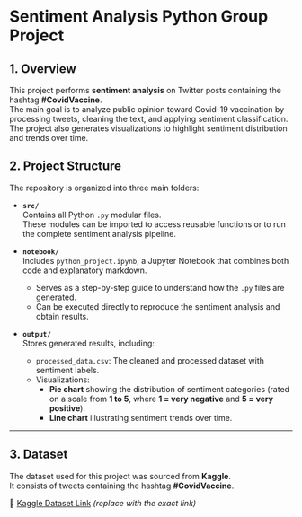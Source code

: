 # Sentiment Analysis Python Group Project


## 1. Overview  
This project performs **sentiment analysis** on Twitter posts containing the hashtag **#CovidVaccine**.  
The main goal is to analyze public opinion toward Covid-19 vaccination by processing tweets, cleaning the text, and applying sentiment classification.  
The project also generates visualizations to highlight sentiment distribution and trends over time.  


## 2. Project Structure  

The repository is organized into three main folders:  

- **`src/`**  
  Contains all Python `.py` modular files.  
  These modules can be imported to access reusable functions or to run the complete sentiment analysis pipeline.  

- **`notebook/`**  
  Includes `python_project.ipynb`, a Jupyter Notebook that combines both code and explanatory markdown.  
  - Serves as a step-by-step guide to understand how the `.py` files are generated.  
  - Can be executed directly to reproduce the sentiment analysis and obtain results.  

- **`output/`**  
  Stores generated results, including:  
  - `processed_data.csv`: The cleaned and processed dataset with sentiment labels.  
  - Visualizations:  
    - **Pie chart** showing the distribution of sentiment categories (rated on a scale from **1 to 5**, where **1 = very negative** and **5 = very positive**).
    - **Line chart** illustrating sentiment trends over time.  

---

## 3. Dataset  
The dataset used for this project was sourced from **Kaggle**.  
It consists of tweets containing the hashtag **#CovidVaccine**.  

📌 [Kaggle Dataset Link](https://www.kaggle.com) *(replace with the exact link)* 

